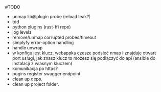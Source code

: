 #TODO
- unmap lib@plugin probe (reload leak?)
- tdd
- python plugins (rust-ffi repo)
- log levels
- remove/unmap corrupted probes/timeout 
- simplyfy error-option handling
- handle unwrap
- w konfigu jest klucz, webappka czesze podsieć nmap i znajduje otwart port usługi, jak znasz klucz to możesz się podłączyć do api (ansible do instalacji z własnym kluczem)
- komunikacja po https?
- pugins register swagger endpoint
- clean up deps.
- clean up project folder.